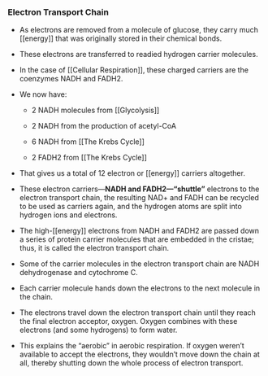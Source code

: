 ### Electron Transport Chain

*   As electrons are removed from a molecule of glucose, they carry much [[energy]] that was originally stored in their chemical bonds.
    
*   These electrons are transferred to readied hydrogen carrier molecules.
    
*   In the case of [[Cellular Respiration]], these charged carriers are the coenzymes NADH and FADH2.
    
*   We now have:
    
    *   2 NADH molecules from [[Glycolysis]]
        
    *   2 NADH from the production of acetyl-CoA
        
    *   6 NADH from [[The Krebs Cycle]]
        
    *   2 FADH2 from [[The Krebs Cycle]]
        
*   That gives us a total of 12 electron or [[energy]] carriers altogether.
    
*   These electron carriers—**NADH and FADH2—“shuttle”** electrons to the electron transport chain, the resulting NAD+ and FADH can be recycled to be used as carriers again, and the hydrogen atoms are split into hydrogen ions and electrons.
    
*   The high-[[energy]] electrons from NADH and FADH2 are passed down a series of protein carrier molecules that are embedded in the cristae; thus, it is called the electron transport chain.
    
*   Some of the carrier molecules in the electron transport chain are NADH dehydrogenase and cytochrome C.
    
*   Each carrier molecule hands down the electrons to the next molecule in the chain.
    
*   The electrons travel down the electron transport chain until they reach the final electron acceptor, oxygen. Oxygen combines with these electrons (and some hydrogens) to form water.
    
*   This explains the “aerobic” in aerobic respiration. If oxygen weren’t available to accept the electrons, they wouldn’t move down the chain at all, thereby shutting down the whole process of electron transport.